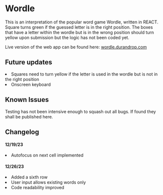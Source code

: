 # Wordle

This is an interpretation of the popular word game Wordle, written in REACT. Square turns green if the guessed letter is in the right position. The boxes that have a letter within the wordle but is in the wrong position should turn yellow upon submission but the logic has not been coded yet.

Live version of the web app can be found here: <a href="https://wordle.durandrop.com">wordle.durandrop.com</a>

## Future updates

<li>Squares need to turn yellow if the letter is used in the wordle but is not in the right position</li>
<li>Onscreen keyboard</li>

## Known Issues

Testing has not been intensive enough to squash out all bugs. If found they shall be published here.

## Changelog

#### 12/19/23
<li>Autofocus on next cell implemented

#### 12/26/23
<li>Added a sixth row</li>
<li>User input allows existing words only</li>
<li>Code readability improved</li>